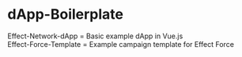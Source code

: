# dApp-Boilerplate

Effect-Network-dApp = Basic example dApp in Vue.js\
Effect-Force-Template = Example campaign template for Effect Force
